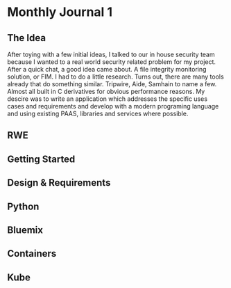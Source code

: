 # Monthly Journal 1

## The Idea
After toying with a few initial ideas, I talked to our in house security team because I wanted to a real world security related problem for my project. After a quick chat, a good idea came about. A file integrity monitoring solution, or FIM. I had to do a little research. Turns out, there are many tools already that do something similar. Tripwire, Aide, Samhain to name a few. Almost all built in C derivatives for obvious performance reasons. My descire was to write an application which addresses the specific uses cases and requirements and develop with a modern programing language and using existing PAAS, libraries and services where possible.

## RWE


## Getting Started

## Design & Requirements

## Python

## Bluemix

## Containers

## Kube

